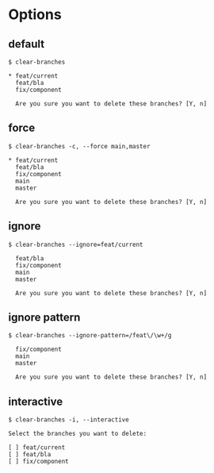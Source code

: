# Options

## default

```shell
$ clear-branches

* feat/current
  feat/bla
  fix/component

  Are you sure you want to delete these branches? [Y, n]
```

## force

```shell
$ clear-branches -c, --force main,master

* feat/current
  feat/bla
  fix/component
  main
  master

  Are you sure you want to delete these branches? [Y, n]
```

## ignore

```shell
$ clear-branches --ignore=feat/current

  feat/bla
  fix/component
  main
  master

  Are you sure you want to delete these branches? [Y, n]
```

## ignore pattern

```shell
$ clear-branches --ignore-pattern=/feat\/\w+/g

  fix/component
  main
  master

  Are you sure you want to delete these branches? [Y, n]
```

## interactive

```shell
$ clear-branches -i, --interactive

Select the branches you want to delete:

[ ] feat/current
[ ] feat/bla
[ ] fix/component
```
